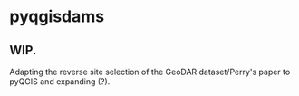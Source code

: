# pyqgisdams

## WIP.
Adapting the reverse site selection of the GeoDAR dataset/Perry's paper to pyQGIS and expanding (?).
